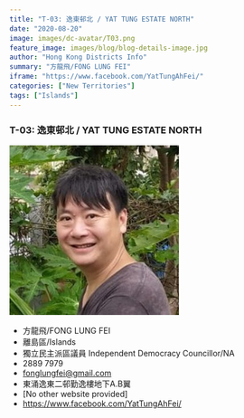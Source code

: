 ```yaml
---
title: "T-03: 逸東邨北 / YAT TUNG ESTATE NORTH"
date: "2020-08-20"
image: images/dc-avatar/T03.png
feature_image: images/blog/blog-details-image.jpg
author: "Hong Kong Districts Info"
summary: "方龍飛/FONG LUNG FEI"
iframe: "https://www.facebook.com/YatTungAhFei/"
categories: ["New Territories"]
tags: ["Islands"]
---
```


### T-03: 逸東邨北 / YAT TUNG ESTATE NORTH  
![](/images/dc-avatar/T03.png)  

 - 方龍飛/FONG LUNG FEI  
 - 離島區/Islands  
 - 獨立民主派區議員 Independent Democracy Councillor/NA  
 - 2889 7979  
 - fonglungfei@gmail.com  
 - 東涌逸東二邨勤逸樓地下A.B翼  
 - [No other website provided]  
 - https://www.facebook.com/YatTungAhFei/
